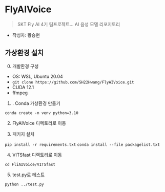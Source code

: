 # FlyAIVoice
> SKT Fly AI 4기 팀프로젝트... AI 음성 모델 리포지토리

- 작성자: 황승현
## 가상환경 설치

0. 개발환경 구성
- OS: WSL, Ubuntu 20.04
- `git clone https://github.com/SH22Hwang/FlyAIVoice.git`
- CUDA 12.1
- ffmpeg

1. . Conda 가상환경 만들기

`conda create -n venv python=3.10`

2. FlyAIVoice 디렉토리로 이동

3. 패키지 설치

`pip install -r requirements.txt`
`conda install --file packagelist.txt`

4. VITSfast 디렉토리로 이동

`cd FliAIVoice/VITSfast`

5. test.py로 테스트

`python ../test.py`